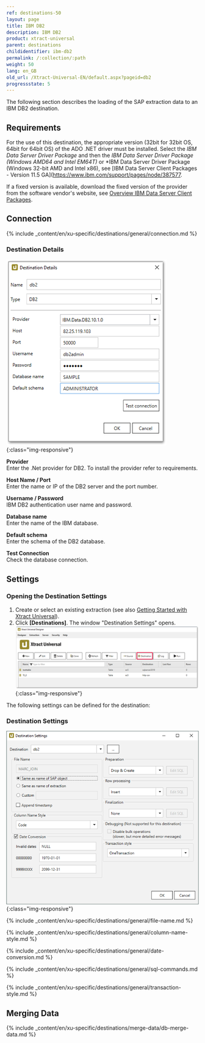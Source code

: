 ```yaml
---
ref: destinations-50
layout: page
title: IBM DB2
description: IBM DB2
product: xtract-universal
parent: destinations
childidentifier: ibm-db2
permalink: /:collection/:path
weight: 50
lang: en_GB
old_url: /Xtract-Universal-EN/default.aspx?pageid=db2
progressstate: 5
---
```


The following section describes the loading of the SAP extraction data to an IBM DB2 destination.


## Requirements

For the use of this destination, the appropriate version (32bit for 32bit OS, 64bit for 64bit OS) of the ADO .NET driver must be installed.  Select the *IBM Data Server Driver Package* and then the *IBM Data Server Driver Package (Windows AMD64 and Intel EM64T)* or 
*IBM Data Server Driver Package (Windows 32-bit AMD and Intel x86), see [IBM Data Server Client Packages - Version 11.5 GA](https://www.ibm.com/support/pages/node/387577.


If a fixed version is available, download the fixed version of the provider from the software vendor's website, see [Overview IBM Data Server Client Packages](https://www.ibm.com/support/pages/node/323035).<br> 

## Connection

{% include _content/en/xu-specific/destinations/general/connection.md %}	

### Destination Details

![DB2-Connection](/img/content/DB2-Connection.png){:class="img-responsive"}

**Provider**<br>
Enter the .Net provider for DB2. To install the provider refer to requirements.

**Host Name / Port**<br>
Enter the name or IP of the DB2 server and the port number. 

**Username / Password**<br>
IBM DB2 authentication user name and password.

**Database name**<br>
Enter the name of the IBM database.

**Default schema**<br>
Enter the schema of the DB2 database.

**Test Connection**<br>
Check the database connection.

## Settings

### Opening the Destination Settings
1. Create or select an existing extraction (see also [Getting Started with Xtract Universal](../getting-started/define-a-table-extraction)).
2. Click **[Destinations]**. The window "Destination Settings" opens.
![Destination-settings](/img/content/xu/xu_designer_destination.png){:class="img-responsive"}

The following settings can be defined for the destination:  

### Destination Settings

![ext_spec_set_de_form](/img/content/ibmdb2-configurations.png){:class="img-responsive"}

{% include _content/en/xu-specific/destinations/general/file-name.md %}

{% include _content/en/xu-specific/destinations/general/column-name-style.md %}

{% include _content/en/xu-specific/destinations/general/date-conversion.md %}

{% include _content/en/xu-specific/destinations/general/sql-commands.md %}

{% include _content/en/xu-specific/destinations/general/transaction-style.md %}


## Merging Data

{% include _content/en/xu-specific/destinations/merge-data/db-merge-data.md  %}
